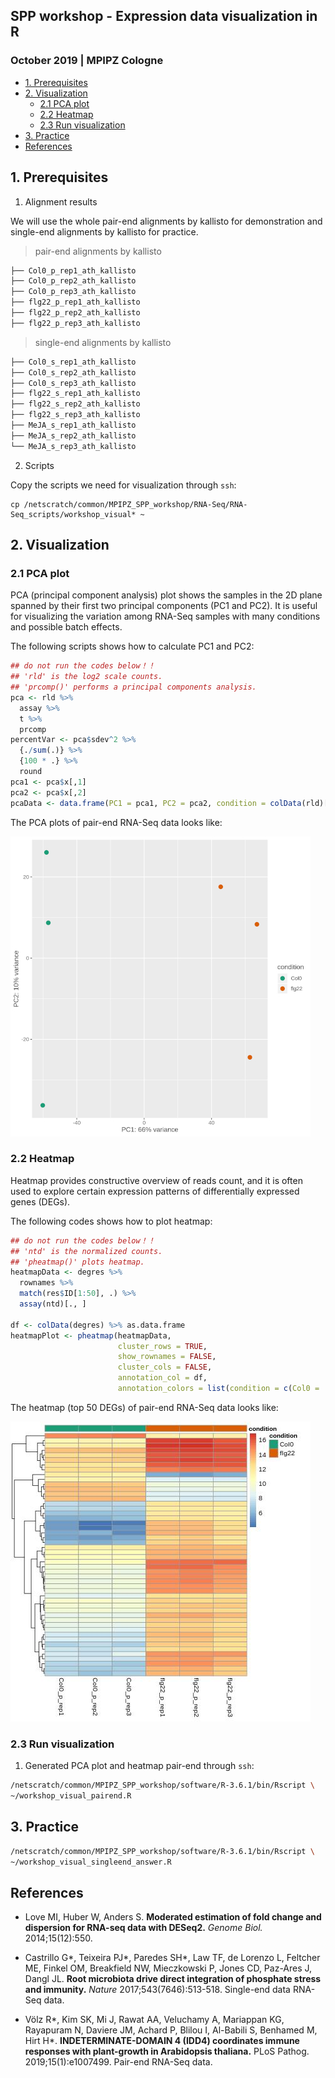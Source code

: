 ## SPP workshop - Expression data visualization in R
###  October 2019 | MPIPZ Cologne

<!-- content start -->

- [1. Prerequisites](#1-prerequisites)
- [2. Visualization](#2-visualization)
    - [2.1 PCA plot](#21-pca-plot)
    - [2.2 Heatmap](#22-heatmap)
    - [2.3 Run visualization](#23-run-visualization)
- [3. Practice](#3-practice)
- [References](#references)
    
<!-- content end -->

## 1. Prerequisites

1. Alignment results

We will use the whole pair-end alignments by kallisto for demonstration and single-end alignments by kallisto for practice. 

> pair-end alignments by kallisto

```bash
├── Col0_p_rep1_ath_kallisto
├── Col0_p_rep2_ath_kallisto
├── Col0_p_rep3_ath_kallisto
├── flg22_p_rep1_ath_kallisto
├── flg22_p_rep2_ath_kallisto
├── flg22_p_rep3_ath_kallisto
```

> single-end alignments by kallisto

```bash
├── Col0_s_rep1_ath_kallisto
├── Col0_s_rep2_ath_kallisto
├── Col0_s_rep3_ath_kallisto
├── flg22_s_rep1_ath_kallisto
├── flg22_s_rep2_ath_kallisto
├── flg22_s_rep3_ath_kallisto
├── MeJA_s_rep1_ath_kallisto
├── MeJA_s_rep2_ath_kallisto
└── MeJA_s_rep3_ath_kallisto
```

2. Scripts

Copy the scripts we need for visualization through `ssh`:

```
cp /netscratch/common/MPIPZ_SPP_workshop/RNA-Seq/RNA-Seq_scripts/workshop_visual* ~
```

## 2. Visualization

### 2.1 PCA plot 

PCA (principal component analysis) plot shows the samples in the 2D plane spanned by their first two principal components (PC1 and PC2). It is useful for visualizing the variation among RNA-Seq samples with many conditions and possible batch effects.

The following scripts shows how to calculate PC1 and PC2:

```R
## do not run the codes below！！
## 'rld' is the log2 scale counts.
## 'prcomp()' performs a principal components analysis.
pca <- rld %>%
  assay %>%
  t %>%
  prcomp
percentVar <- pca$sdev^2 %>%
  {./sum(.)} %>%
  {100 * .} %>%
  round
pca1 <- pca$x[,1]
pca2 <- pca$x[,2]
pcaData <- data.frame(PC1 = pca1, PC2 = pca2, condition = colData(rld)[, 1], ID = rownames(colData(rld)))
```

The PCA plots of pair-end RNA-Seq data looks like:

![PCA_pairend](res/PCA_pairend.jpg)

### 2.2 Heatmap

Heatmap provides constructive overview of reads count, and it is often used to explore certain expression patterns of differentially expressed genes (DEGs).

The following codes shows how to plot heatmap:

```R
## do not run the codes below！！
## 'ntd' is the normalized counts.
## 'pheatmap()' plots heatmap.
heatmapData <- degres %>%
  rownames %>%
  match(res$ID[1:50], .) %>%
  assay(ntd)[., ]

df <- colData(degres) %>% as.data.frame
heatmapPlot <- pheatmap(heatmapData,
                        cluster_rows = TRUE,
                        show_rownames = FALSE,
                        cluster_cols = FALSE,
                        annotation_col = df,
                        annotation_colors = list(condition = c(Col0 = '#1B9E77', flg22 = '#D95F02')))
```

The heatmap (top 50 DEGs) of pair-end RNA-Seq data looks like:

![heatmap_singleend](res/heatmap_pairend.jpg)

### 2.3 Run visualization

1. Generated PCA plot and heatmap pair-end through `ssh`:

```bash
/netscratch/common/MPIPZ_SPP_workshop/software/R-3.6.1/bin/Rscript \
~/workshop_visual_pairend.R
```

## 3. Practice


```bash
/netscratch/common/MPIPZ_SPP_workshop/software/R-3.6.1/bin/Rscript \
~/workshop_visual_singleend_answer.R
```

## References

* Love MI, Huber W, Anders S. **Moderated estimation of fold change and dispersion for RNA-seq data with DESeq2.** *Genome Biol.* 2014;15(12):550.

* Castrillo G\*, Teixeira PJ\*, Paredes SH\*, Law TF, de Lorenzo L, Feltcher ME, Finkel OM, Breakfield NW, Mieczkowski P, Jones CD, Paz-Ares J, Dangl JL. **Root microbiota drive direct integration of phosphate stress and immunity.** *Nature* 2017;543(7646):513-518. Single-end data RNA-Seq data.

* Völz R\*, Kim SK, Mi J, Rawat AA, Veluchamy A, Mariappan KG, Rayapuram N, Daviere JM, Achard P, Blilou I, Al-Babili S, Benhamed M, Hirt H\*. **INDETERMINATE-DOMAIN 4 (IDD4) coordinates immune responses with plant-growth in Arabidopsis thaliana.** PLoS Pathog. 2019;15(1):e1007499. Pair-end RNA-Seq data.

